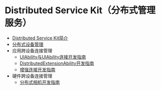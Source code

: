 # Distributed Service Kit（分布式管理服务）
<!--Kit: Distributed Service Kit-->
<!--Subsystem: DistributedSched-->
<!--Owner: @hobbycao-->
<!--SE: @gsxiaowen-->
<!--TSE: @hanjiawei-->

- [Distributed Service Kit简介](distributedservice-kit-intro.md)
- [分布式设备管理](devicemanager-guidelines.md)
- 应用跨设备连接管理<!--abilityconnect-distributed-->
  - [UIAbility与UIAbility连接开发指南](abilityconnectmanager-guidelines.md)
  <!--Del-->
  - [DistributedExtensionAbility开发指南](distributedextension-guidelines.md)
  <!--DelEnd-->
  - [增强连接开发指南](linnkEnhance_development-guide.md)
- 硬件跨设备连接管理<!--devconnect-distributed-->
  - [分布式相机开发指南](camera-distributed.md)